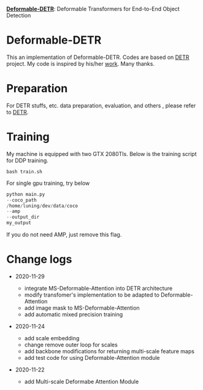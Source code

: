 [**Deformable-DETR**](http://arxiv.org/abs/2010.04159): Deformable Transformers for End-to-End Object Detection


# Deformable-DETR

This an implementation of Deformable-DETR. Codes are based on [DETR](https://github.com/facebookresearch/detr) project.
My code is inspired by his/her [work]( https://github.com/Windaway/Deformable-Attention-for-Deformable-DETR/blob/main/DFMAtt.py). Many thanks.

# Preparation

For DETR stuffs, etc. data preparation, evaluation, and others , please refer to 
[DETR](https://github.com/facebookresearch/detr).

# Training

My machine is equipped with two GTX 2080TIs. Below is the training script for DDP training.
```shell script
bash train.sh
```

For single gpu training, try below

```python
python main.py
--coco_path
/home/luning/dev/data/coco
--amp
--output_dir
my_output
```

If you do not need AMP, just remove this flag.

# Change logs
- 2020-11-29
  - integrate MS-Deformable-Attention into DETR architecture
  - modify transfomer's implementation to be adapted to Deformable-Attention
  - add image mask to MS-Deformable-Attention
  - add automatic mixed precision training

- 2020-11-24
  - add scale embedding
  - change remove outer loop for scales
  - add backbone modifications for returning multi-scale feature maps
  - add test code for using Deformable-Attention module

- 2020-11-22 
  
  - add Multi-scale Deformabe Attention Module